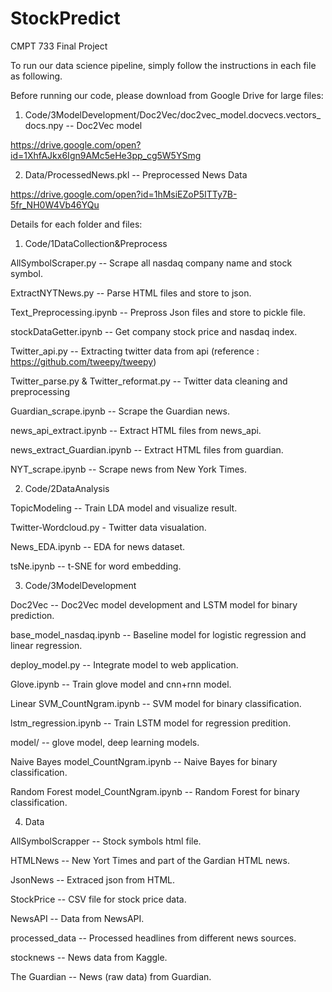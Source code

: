 # StockPredict
CMPT 733 Final Project

To run our data science pipeline, simply follow the instructions in each file as following.

Before running our code, please download from Google Drive for large files:

1. Code/3ModelDevelopment/Doc2Vec/doc2vec_model.docvecs.vectors_docs.npy -- Doc2Vec model

https://drive.google.com/open?id=1XhfAJkx6Ign9AMc5eHe3pp_cg5W5YSmg

2. Data/ProcessedNews.pkl -- Preprocessed News Data

https://drive.google.com/open?id=1hMsiEZoP5ITTy7B-5fr_NH0W4Vb46YQu

Details for each folder and files:

1. Code/1DataCollection&Preprocess

AllSymbolScraper.py -- Scrape all nasdaq company name and stock symbol.

ExtractNYTNews.py -- Parse HTML files and store to json.

Text_Preprocessing.ipynb -- Prepross Json files and store to pickle file.

stockDataGetter.ipynb -- Get company stock price and nasdaq index.

Twitter_api.py -- Extracting twitter data from api (reference : https://github.com/tweepy/tweepy)

Twitter_parse.py & Twitter_reformat.py -- Twitter data cleaning and preprocessing

Guardian_scrape.ipynb -- Scrape the Guardian news.

news_api_extract.ipynb -- Extract HTML files from news_api.

news_extract_Guardian.ipynb -- Extract HTML files from guardian.

NYT_scrape.ipynb -- Scrape news from New York Times.

2. Code/2DataAnalysis

TopicModeling -- Train LDA model and visualize result.

Twitter-Wordcloud.py - Twitter data visualation.

News_EDA.ipynb -- EDA for news dataset.

tsNe.ipynb -- t-SNE for word embedding.

3. Code/3ModelDevelopment

Doc2Vec -- Doc2Vec model development and LSTM model for binary prediction.

base_model_nasdaq.ipynb -- Baseline model for logistic regression and linear regression.

deploy_model.py -- Integrate model to web application.

Glove.ipynb -- Train glove model and cnn+rnn model.

Linear SVM_CountNgram.ipynb -- SVM model for binary classification.

lstm_regression.ipynb -- Train LSTM model for regression predition.

model/ -- glove model, deep learning models.

Naive Bayes model_CountNgram.ipynb -- Naive Bayes for binary classification.

Random Forest model_CountNgram.ipynb -- Random Forest for binary classification.

4. Data

AllSymbolScrapper -- Stock symbols html file.

HTMLNews -- New Yort Times and part of the Gardian HTML news.

JsonNews -- Extraced json from HTML.

StockPrice -- CSV file for stock price data.

NewsAPI -- Data from NewsAPI.

processed_data -- Processed headlines from different news sources.

stocknews -- News data from Kaggle.

The Guardian -- News (raw data) from Guardian.
